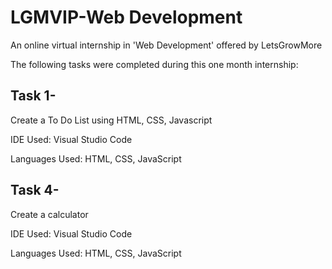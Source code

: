 # LGMVIP-Web Development

An online virtual internship in 'Web Development' offered by LetsGrowMore

The following tasks were completed during this one month internship:

## Task 1- 
Create a To Do List using HTML, CSS, Javascript

IDE Used: Visual Studio Code

Languages Used: HTML, CSS, JavaScript


## Task 4-
Create a calculator

IDE Used: Visual Studio Code

Languages Used: HTML, CSS, JavaScript
